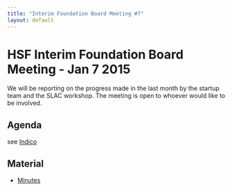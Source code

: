 ```yaml
---
title: "Interim Foundation Board Meeting #7"
layout: default
---
```


# HSF Interim Foundation Board Meeting - Jan 7 2015

We will be reporting on the progress made in the last month by the startup team and the SLAC workshop. The meeting is open to whoever would like to be involved.

## Agenda

see [Indico](https://indico.cern.ch/event/360778/)

## Material

 - [Minutes](https://indico.cern.ch/event/360778/attachments/718680/986455/go)
